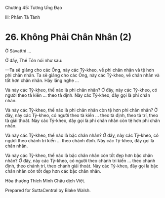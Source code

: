  

Chương 45: Tương Ưng Ðạo

III: Phẩm Tà Tánh

# 26\. Không Phải Chân Nhân (2)

Ở Sāvatthi …

Ở đấy, Thế Tôn nói như sau:

—Ta sẽ giảng cho các Ông, này các Tỷ-kheo, về phi chân nhân và tệ hơn phi chân nhân. Ta sẽ giảng cho các Ông, này các Tỷ-kheo, về chân nhân và tốt hơn chân nhân. Hãy lắng nghe …

Và này các Tỷ-kheo, thế nào là phi chân nhân? Ở đây, này các Tỷ-kheo, có người theo tà kiến … theo tà định. Này các Tỷ-kheo, đây gọi là phi chân nhân.

Và này các Tỷ-kheo, thế nào là phi chân nhân còn tệ hơn phi chân nhân? Ở đây, này các Tỷ-kheo, có người theo tà kiến … theo tà định, theo tà trí, theo tà giải thoát. Này các Tỷ-kheo, đây gọi là phi chân nhân còn tệ hơn phi chân nhân.

Và này các Tỷ-kheo, thế nào là bậc chân nhân? Ở đây, này các Tỷ-kheo, có người theo chánh tri kiến … theo chánh định. Này các Tỷ-kheo, đây gọi là chân nhân.

Và này các Tỷ-kheo, thế nào là bậc chân nhân còn tốt đẹp hơn bậc chân nhân? Ở đây, này các Tỷ-kheo, có người theo chánh tri kiến … theo chánh định, theo chánh trí, theo chánh giải thoát. Này các Tỷ-kheo, đây gọi là bậc chân nhân còn tốt đẹp hơn các bậc chân nhân.

Hòa thượng Thích Minh Châu dịch Việt.

Prepared for SuttaCentral by Blake Walsh.